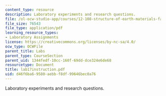 ```yaml
---
content_type: resource
description: Laboratory experiments and research questions.
file: /ol-ocw-studio-app/courses/12-108-structure-of-earth-materials-fall-2004/d46f6ba69580aebbf8df99646bec0a76_lab17instruction.pdf
file_size: 76543
file_type: application/pdf
learning_resource_types:
- Laboratory Assignments
license: https://creativecommons.org/licenses/by-nc-sa/4.0/
ocw_type: OCWFile
parent_title: Labs
parent_type: CourseSection
parent_uid: 1344fedf-10cc-160f-69dd-dce324e6de68
resourcetype: Document
title: lab17instruction.pdf
uid: d46f6ba6-9580-aebb-f8df-99646bec0a76
---
```

Laboratory experiments and research questions.